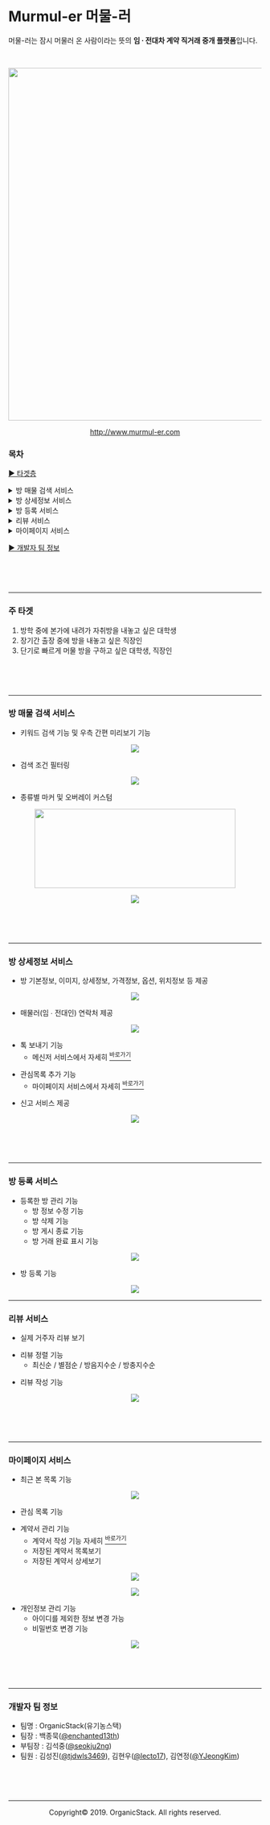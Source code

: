 # Murmul-er 머물-러

머물-러는 잠시 머물러 온 사람이라는 뜻의 **임 ∙ 전대차 계약 직거래 중개 플랫폼**입니다.

<br>

<p align="center"><img src="/web/resources/screenshot/main.png" width=700></p>

<p align="center"><a href="http://www.murmul-er.com">http://www.murmul-er.com</a></p>

### 목차
[▶︎ 타겟층](#1)

<details markdown="1">
<summary>방 매물 검색 서비스</summary>

[방 매물 검색 서비스](#2)<br>
ㅤ[1. 키워드 검색 기능 및 우측 간편 미리보기 기능](#2.1)<br>
ㅤ[2. 검색 조건 필터링](#2.2)<br>
ㅤ[3. 종류별 마커 및 오버레이 커스텀](#2.3)
</details>

<details markdown="1">
<summary>방 상세정보 서비스</summary>

[방 상세정보 서비스](#3)<br>
ㅤ[1. 방 기본정보, 이미지, 상세정보, 가격정보, 옵션, 위치정보 등 제공](#3.1)<br>
ㅤ[2. 매물러(임 ∙ 전대인) 연락처 기능](#3.2)<br>
ㅤ[3. 톡 보내기 기능](#3.3)<br>
ㅤ[4. 관심목록 추가 기능](#3.4)<br>
ㅤ[5. 신고 서비스 기능](#3.5)
</details>

<details markdown="1">
<summary>방 등록 서비스</summary>

[방 등록 서비스](#4)<br>
ㅤ[1. 등록한 방 관리 기능](#4.1)<br>
ㅤ[2. 방 등록 기능](#4.2)
</details>

<details markdown="1">
<summary>리뷰 서비스</summary>

[리뷰 서비스](#5)<br>
ㅤ[1. 실제 거주자 리뷰 보기](#5.1)<br>
ㅤ[2. 리뷰 정렬 기능](#5.2)<br>
ㅤ[3. 리뷰 작성 기능](#5.3)
</details>

<details markdown="1">
<summary>마이페이지 서비스</summary>

[마이페이지 서비스](#6)<br>
ㅤ[1. 최근 본 목록 기능](#6.1)<br>
ㅤ[2. 관심 목록 기능](#6.2)<br>
ㅤ[3. 계약서 관리 기능](#6.3)<br>
ㅤ[4. 개인정보 관리 기능](#6.4)
</details>

[▶︎ 개발자 팀 정보](#개발자-팀-정보)

<br><br><br>

---
<span id="1"></span>
### 주 타겟
1. 방학 중에 본가에 내려가 자취방을 내놓고 싶은 대학생
2. 장기간 출장 중에 방을 내놓고 싶은 직장인
3. 단기로 빠르게 머물 방을 구하고 싶은 대학생, 직장인

<br><br><br>

---
<span id="2"></span>
### 방 매물 검색 서비스
<span id="2.1"></span>
- 키워드 검색 기능 및 우측 간편 미리보기 기능

<p align="center"><img src="/web/resources/screenshot/search.png"></p>

<span id="2.2"></span>
- 검색 조건 필터링

<p align="center"><img src="/web/resources/screenshot/search_filter.png"></p>

<span id="2.3"></span>
- 종류별 마커 및 오버레이 커스텀

<p align="center"><img src="/web/resources/screenshot/marker.png" width=400 height=157></p>
<p align="center"><img src="/web/resources/screenshot/overlay.png"></p>

<br><br><br>

---
<span id="3"></span>
### 방 상세정보 서비스
<span id="3.1"></span>
- 방 기본정보, 이미지, 상세정보, 가격정보, 옵션, 위치정보 등 제공

<p align="center"><img src="/web/resources/screenshot/room_detail.png"></p>

<span id="3.2"></span>
- 매물러(임 ∙ 전대인) 연락처 제공

<p align="center"><img src="/web/resources/screenshot/room_contact.png"></p>

<span id="3.3"></span>
- 톡 보내기 기능
  - 메신저 서비스에서 자세히 [<sup>바로가기</sup>]()

<span id="3.4"></span>
- 관심목록 추가 기능
  - 마이페이지 서비스에서 자세히 [<sup>바로가기</sup>]()

<span id="3.5"></span>
- 신고 서비스 제공

<p align="center"><img src="/web/resources/screenshot/room_report.png"></p>

<br><br><br>

---
<span id="4"></span>
### 방 등록 서비스
<span id="4.1"></span>
- 등록한 방 관리 기능
  - 방 정보 수정 기능
  - 방 삭제 기능
  - 방 게시 종료 기능
  - 방 거래 완료 표시 기능

<p align="center"><img src="/web/resources/screenshot/room_manage.png"></p>

<span id="4.2"></span>
- 방 등록 기능

<p align="center"><img src="/web/resources/screenshot/room_register.png"></p>

---
<span id="5"></span>
### 리뷰 서비스
<span id="5.1"></span>
- 실제 거주자 리뷰 보기

<span id="5.2"></span>
- 리뷰 정렬 기능
  - 최신순 / 별점순 / 방음지수순 / 방충지수순
  
<span id="5.3"></span>
- 리뷰 작성 기능

<p align="center"><img src="/web/resources/screenshot/review.png"></p>

<br><br><br>

---
<span id="6"></span>
### 마이페이지 서비스
<span id="6.1"></span>
- 최근 본 목록 기능

<p align="center"><img src="/web/resources/screenshot/recent_list.png"></p>

<span id="6.2"></span>
- 관심 목록 기능

<span id="6.3"></span>
- 계약서 관리 기능
  - 계약서 작성 기능 자세히 [<sup>바로가기</sup>]()
  - 저장된 계약서 목록보기
  - 저장된 계약서 상세보기

<p align="center"><img src="/web/resources/screenshot/contract_manage.png"></p>

<p align="center"><img src="/web/resources/screenshot/contract_detail.png"></p>

<span id="6.4"></span>
- 개인정보 관리 기능
  - 아이디를 제외한 정보 변경 가능
  - 비밀번호 변경 기능

<p align="center"><img src="/web/resources/screenshot/personal_info.png"></p>

<br><br><br>

---

### 개발자 팀 정보
  - 팀명 : OrganicStack(유기농스택)
  - 팀장 : 백종묵([@enchanted13th](https://github.com/enchanted13th))
  - 부팀장 : 김석중([@seokju2ng](https://github.com/seokju2ng))
  - 팀원 : 김성진([@tjdwls3469](https://github.com/tjdwls3469)), 김현우([@lecto17](https://github.com/lecto17)), 김연정([@YJeongKim](https://github.com/YJeongKim))
  
<br><br><br>
  
-----

<p align="center">Copyright&copy; 2019. OrganicStack. All rights reserved.</p>
